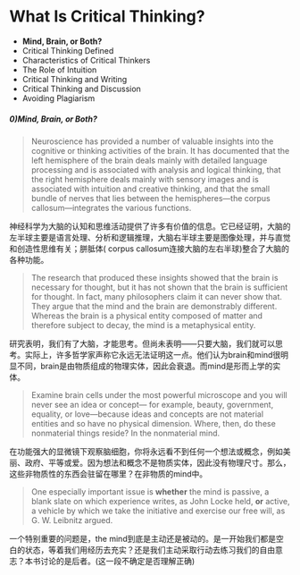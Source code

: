 # What Is Critical Thinking?

- **Mind, Brain, or Both?**
- Critical Thinking Defined
- Characteristics of Critical Thinkers
- The Role of Intuition
- Critical Thinking and Writing
- Critical Thinking and Discussion
- Avoiding Plagiarism



##### 0)Mind, Brain, or Both?

> Neuroscience has provided a number of valuable insights into the cognitive or thinking activities of the brain. It has documented that the left hemisphere of the brain deals mainly with detailed language processing and is associated with analysis and logical thinking, that the right hemisphere deals mainly with sensory images and is associated with intuition and creative thinking, and that the small bundle of nerves that lies between the hemispheres—the corpus callosum—integrates the various functions.

神经科学为大脑的认知和思维活动提供了许多有价值的信息。它已经证明，大脑的左半球主要是语言处理、分析和逻辑推理，大脑右半球主要是图像处理，并与直觉和创造性思维有关；胼胝体( corpus callosum连接大脑的左右半球)整合了大脑的各种功能。



> The research that produced these insights showed that the brain is necessary for thought, but it has not shown that the brain is sufficient for thought. In fact, many philosophers claim it can never show that. They argue that the mind and the brain are demonstrably different. Whereas the brain is a physical entity composed of matter and therefore subject to decay, the mind is a metaphysical entity.

研究表明，我们有了大脑，才能思考。但尚未表明——只要大脑，我们就可以思考。实际上，许多哲学家声称它永远无法证明这一点。他们认为brain和mind很明显不同，brain是由物质组成的物理实体，因此会衰退。而mind是形而上学的实体。

> Examine brain cells under the most powerful microscope and you will never see an idea or concept— for example, beauty, government, equality, or love—because ideas and concepts are not material entities and so have no physical dimension. Where, then, do these nonmaterial things reside? In the nonmaterial mind.

在功能强大的显微镜下观察脑细胞，你将永远看不到任何一个想法或概念，例如美丽、政府、平等或爱。因为想法和概念不是物质实体，因此没有物理尺寸。那么，这些非物质性的东西会驻留在哪里？在非物质的mind中。



> One especially important issue is **whether** the mind is passive, a blank slate on which experience writes, as John Locke held, **or** active, a vehicle by which we take the initiative and exercise our free will, as G. W. Leibnitz argued.

一个特别重要的问题是，the mind到底是主动还是被动的。是一开始我们都是空白的状态，等着我们用经历去充实？还是我们主动采取行动去练习我们的自由意志？本书讨论的是后者。(这一段不确定是否理解正确)

 
